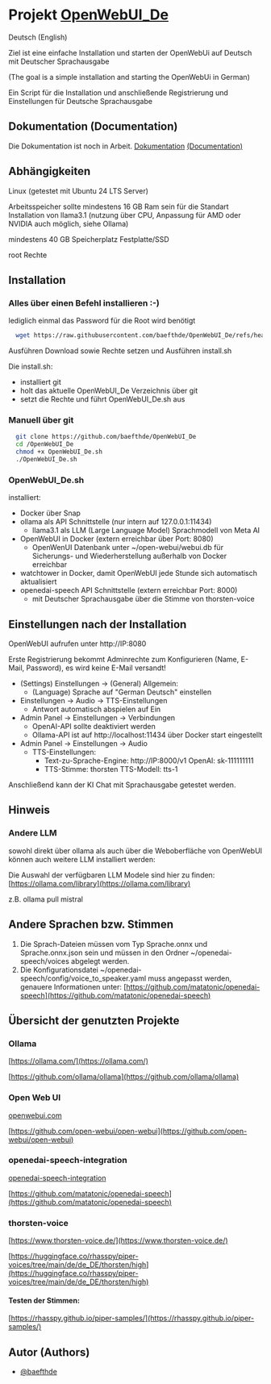 
# Projekt [OpenWebUI_De](https://github.com/baefthde/OpenWebUI_De/)

Deutsch (English)

Ziel ist eine einfache Installation und starten der OpenWebUi auf Deutsch mit Deutscher Sprachausgabe

(The goal is a simple installation and starting the OpenWebUi in German)

Ein Script für die Installation und anschließende Registrierung und Einstellungen für Deutsche Sprachausgabe

## Dokumentation (Documentation)

Die Dokumentation  ist noch in Arbeit.
[Dokumentation](https://github.com/baefthde/OpenWebUI_De/doc/) [(Documentation)](https://github.com/baefthde/OpenWebUI_De/doc/)

## Abhängigkeiten

Linux (getestet mit Ubuntu 24 LTS Server)

Arbeitsspeicher sollte mindestens 16 GB Ram sein für die Standart Installation von llama3.1 (nutzung über CPU, Anpassung für AMD oder NVIDIA auch möglich, siehe Ollama)


mindestens 40 GB Speicherplatz Festplatte/SSD

root Rechte

## Installation

### Alles über einen Befehl installieren :-)

lediglich einmal das Password für die Root wird benötigt

```bash
  wget https://raw.githubusercontent.com/baefthde/OpenWebUI_De/refs/heads/main/install.sh && chmod +x install.sh && ./install.sh
```
Ausführen Download sowie Rechte setzen und Ausführen install.sh

Die install.sh:
 - installiert git
 - holt das aktuelle OpenWebUI_De Verzeichnis über git
 - setzt die Rechte und führt OpenWebUI_De.sh aus

### Manuell über git

```bash
  git clone https://github.com/baefthde/OpenWebUI_De
  cd /OpenWebUI_De
  chmod +x OpenWebUI_De.sh
  ./OpenWebUI_De.sh
```

### OpenWebUI_De.sh

installiert:
 - Docker über Snap
 - ollama als API Schnittstelle (nur intern auf 127.0.0.1:11434)
   - llama3.1 als LLM (Large Language Model) Sprachmodell von Meta AI
 - OpenWebUI in Docker (extern erreichbar über Port: 8080)
   - OpenWenUI Datenbank unter ~/open-webui/webui.db für Sicherungs- und Wiederherstellung außerhalb von Docker erreichbar
 - watchtower in Docker, damit OpenWebUI jede Stunde sich automatisch aktualisiert
 - openedai-speech API Schnittstelle (extern erreichbar Port: 8000)
   - mit Deutscher Sprachausgabe über die Stimme von thorsten-voice

## Einstellungen nach der Installation

OpenWebUI aufrufen unter http://IP:8080

Erste Registrierung bekommt Adminrechte zum Konfigurieren (Name, E-Mail, Password), es wird keine E-Mail versandt!

- (Settings) Einstellungen -> (General) Allgemein:
  - (Language) Sprache auf "German Deutsch" einstellen
- Einstellungen -> Audio -> TTS-Einstellungen
  - Antwort automatisch abspielen auf Ein
- Admin Panel -> Einstellungen -> Verbindungen
	 - OpenAI-API sollte deaktiviert werden
  - Ollama-API ist auf http://localhost:11434 über Docker start eingestellt
- Admin Panel -> Einstellungen -> Audio
  - TTS-Einstellungen:
    - Text-zu-Sprache-Engine: http://IP:8000/v1 OpenAI: sk-111111111
    - TTS-Stimme: thorsten TTS-Modell: tts-1

Anschließend kann der KI Chat mit Sprachausgabe getestet werden.

## Hinweis

### Andere LLM

sowohl direkt über ollama als auch über die Weboberfläche von OpenWebUI können auch weitere LLM installiert werden:

Die Auswahl der verfügbaren LLM Modele sind hier zu finden: [https://ollama.com/library](https://ollama.com/library)

z.B. ollama pull mistral

## Andere Sprachen bzw. Stimmen

1. Die Sprach-Dateien müssen vom Typ Sprache.onnx und Sprache.onnx.json sein und müssen in den Ordner ~/openedai-speech/voices abgelegt werden.
2. Die Konfigurationsdatei ~/openedai-speech/config/voice_to_speaker.yaml muss angepasst werden, genauere Informationen unter: [https://github.com/matatonic/openedai-speech](https://github.com/matatonic/openedai-speech)
  
## Übersicht der genutzten Projekte

### Ollama

[https://ollama.com/](https://ollama.com/)

[https://github.com/ollama/ollama](https://github.com/ollama/ollama)

### Open Web UI

[openwebui.com](https://openwebui.com)

[https://github.com/open-webui/open-webui](https://github.com/open-webui/open-webui)

### openedai-speech-integration

[openedai-speech-integration](https://docs.openwebui.com/tutorial/openedai-speech-integration/)

[https://github.com/matatonic/openedai-speech](https://github.com/matatonic/openedai-speech)

### thorsten-voice

[https://www.thorsten-voice.de/](https://www.thorsten-voice.de/)

[https://huggingface.co/rhasspy/piper-voices/tree/main/de/de_DE/thorsten/high](https://huggingface.co/rhasspy/piper-voices/tree/main/de/de_DE/thorsten/high)

#### Testen der Stimmen:

[https://rhasspy.github.io/piper-samples/](https://rhasspy.github.io/piper-samples/)

## Autor (Authors)

- [@baefthde](https://www.github.com/baefthde)
